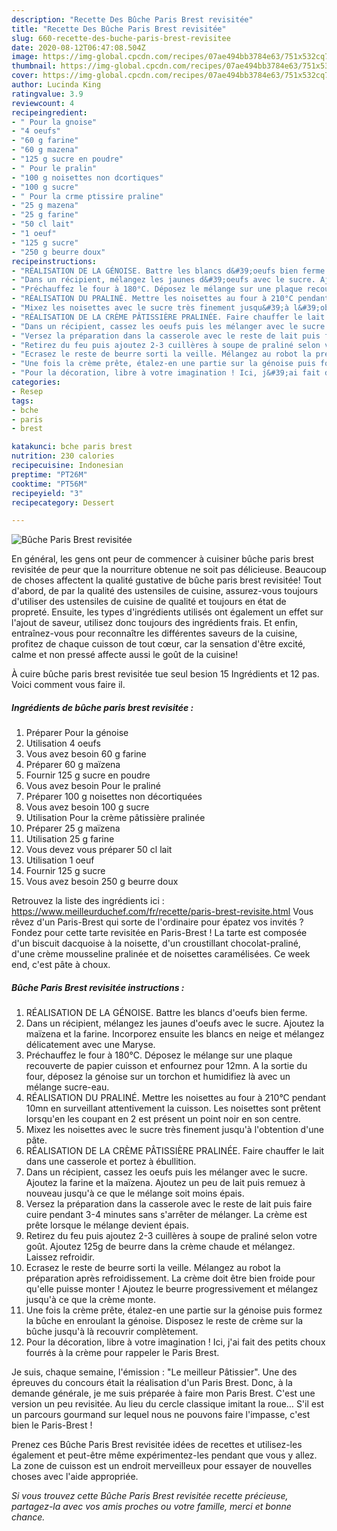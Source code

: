 ```yaml
---
description: "Recette Des Bûche Paris Brest revisitée"
title: "Recette Des Bûche Paris Brest revisitée"
slug: 660-recette-des-buche-paris-brest-revisitee
date: 2020-08-12T06:47:08.504Z
image: https://img-global.cpcdn.com/recipes/07ae494bb3784e63/751x532cq70/buche-paris-brest-revisitee-photo-principale-de-la-recette.jpg
thumbnail: https://img-global.cpcdn.com/recipes/07ae494bb3784e63/751x532cq70/buche-paris-brest-revisitee-photo-principale-de-la-recette.jpg
cover: https://img-global.cpcdn.com/recipes/07ae494bb3784e63/751x532cq70/buche-paris-brest-revisitee-photo-principale-de-la-recette.jpg
author: Lucinda King
ratingvalue: 3.9
reviewcount: 4
recipeingredient:
- " Pour la gnoise"
- "4 oeufs"
- "60 g farine"
- "60 g mazena"
- "125 g sucre en poudre"
- " Pour le pralin"
- "100 g noisettes non dcortiques"
- "100 g sucre"
- " Pour la crme ptissire praline"
- "25 g mazena"
- "25 g farine"
- "50 cl lait"
- "1 oeuf"
- "125 g sucre"
- "250 g beurre doux"
recipeinstructions:
- "RÉALISATION DE LA GÉNOISE. Battre les blancs d&#39;oeufs bien ferme."
- "Dans un récipient, mélangez les jaunes d&#39;oeufs avec le sucre. Ajoutez la maïzena et la farine. Incorporez ensuite les blancs en neige et mélangez délicatement avec une Maryse."
- "Préchauffez le four à 180°C. Déposez le mélange sur une plaque recouverte de papier cuisson et enfournez pour 12mn. A la sortie du four, déposez la génoise sur un torchon et humidifiez là avec un mélange sucre-eau."
- "RÉALISATION DU PRALINÉ. Mettre les noisettes au four à 210°C pendant 10mn en surveillant attentivement la cuisson. Les noisettes sont prêtent lorsqu&#39;en les coupant en 2 est présent un point noir en son centre."
- "Mixez les noisettes avec le sucre très finement jusqu&#39;à l&#39;obtention d&#39;une pâte."
- "RÉALISATION DE LA CRÈME PÂTISSIÈRE PRALINÉE. Faire chauffer le lait dans une casserole et portez à ébullition."
- "Dans un récipient, cassez les oeufs puis les mélanger avec le sucre. Ajoutez la farine et la maïzena. Ajoutez un peu de lait puis remuez à nouveau jusqu&#39;à ce que le mélange soit moins épais."
- "Versez la préparation dans la casserole avec le reste de lait puis faire cuire pendant 3-4 minutes sans s&#39;arrêter de mélanger. La crème est prête lorsque le mélange devient épais."
- "Retirez du feu puis ajoutez 2-3 cuillères à soupe de praliné selon votre goût. Ajoutez 125g de beurre dans la crème chaude et mélangez. Laissez refroidir."
- "Ecrasez le reste de beurre sorti la veille. Mélangez au robot la préparation après refroidissement. La crème doit être bien froide pour qu&#39;elle puisse monter ! Ajoutez le beurre progressivement et mélangez jusqu&#39;à ce que la crème monte."
- "Une fois la crème prête, étalez-en une partie sur la génoise puis formez la bûche en enroulant la génoise. Disposez le reste de crème sur la bûche jusqu&#39;à là recouvrir complètement."
- "Pour la décoration, libre à votre imagination ! Ici, j&#39;ai fait des petits choux fourrés à la crème pour rappeler le Paris Brest."
categories:
- Resep
tags:
- bche
- paris
- brest

katakunci: bche paris brest 
nutrition: 230 calories
recipecuisine: Indonesian
preptime: "PT26M"
cooktime: "PT56M"
recipeyield: "3"
recipecategory: Dessert

---
```



![Bûche Paris Brest revisitée](https://img-global.cpcdn.com/recipes/07ae494bb3784e63/751x532cq70/buche-paris-brest-revisitee-photo-principale-de-la-recette.jpg)

En général, les gens ont peur de commencer à cuisiner bûche paris brest revisitée de peur que la nourriture obtenue ne soit pas délicieuse. Beaucoup de choses affectent la qualité gustative de bûche paris brest revisitée! Tout d'abord, de par la qualité des ustensiles de cuisine, assurez-vous toujours d'utiliser des ustensiles de cuisine de qualité et toujours en état de propreté. Ensuite, les types d'ingrédients utilisés ont également un effet sur l'ajout de saveur, utilisez donc toujours des ingrédients frais. Et enfin, entraînez-vous pour reconnaître les différentes saveurs de la cuisine, profitez de chaque cuisson de tout cœur, car la sensation d'être excité, calme et non pressé affecte aussi le goût de la cuisine!

<!--inarticleads1-->

À cuire bûche paris brest revisitée tue seul besion 15 Ingrédients et 12 pas. Voici comment vous faire il.

##### Ingrédients de bûche paris brest revisitée :

1. Préparer  Pour la génoise
1. Utilisation 4 oeufs
1. Vous avez besoin 60 g farine
1. Préparer 60 g maïzena
1. Fournir 125 g sucre en poudre
1. Vous avez besoin  Pour le praliné
1. Préparer 100 g noisettes non décortiquées
1. Vous avez besoin 100 g sucre
1. Utilisation  Pour la crème pâtissière pralinée
1. Préparer 25 g maïzena
1. Utilisation 25 g farine
1. Vous devez vous préparer 50 cl lait
1. Utilisation 1 oeuf
1. Fournir 125 g sucre
1. Vous avez besoin 250 g beurre doux


Retrouvez la liste des ingrédients ici : https://www.meilleurduchef.com/fr/recette/paris-brest-revisite.html Vous rêvez d&#39;un Paris-Brest qui sorte de l&#39;ordinaire pour épatez vos invités ? Fondez pour cette tarte revisitée en Paris-Brest ! La tarte est composée d&#39;un biscuit dacquoise à la noisette, d&#39;un croustillant chocolat-praliné, d&#39;une crème mousseline pralinée et de noisettes caramélisées. Ce week end, c&#39;est pâte à choux. 

<!--inarticleads2-->

##### Bûche Paris Brest revisitée instructions :

1. RÉALISATION DE LA GÉNOISE. Battre les blancs d&#39;oeufs bien ferme.
1. Dans un récipient, mélangez les jaunes d&#39;oeufs avec le sucre. Ajoutez la maïzena et la farine. Incorporez ensuite les blancs en neige et mélangez délicatement avec une Maryse.
1. Préchauffez le four à 180°C. Déposez le mélange sur une plaque recouverte de papier cuisson et enfournez pour 12mn. A la sortie du four, déposez la génoise sur un torchon et humidifiez là avec un mélange sucre-eau.
1. RÉALISATION DU PRALINÉ. Mettre les noisettes au four à 210°C pendant 10mn en surveillant attentivement la cuisson. Les noisettes sont prêtent lorsqu&#39;en les coupant en 2 est présent un point noir en son centre.
1. Mixez les noisettes avec le sucre très finement jusqu&#39;à l&#39;obtention d&#39;une pâte.
1. RÉALISATION DE LA CRÈME PÂTISSIÈRE PRALINÉE. Faire chauffer le lait dans une casserole et portez à ébullition.
1. Dans un récipient, cassez les oeufs puis les mélanger avec le sucre. Ajoutez la farine et la maïzena. Ajoutez un peu de lait puis remuez à nouveau jusqu&#39;à ce que le mélange soit moins épais.
1. Versez la préparation dans la casserole avec le reste de lait puis faire cuire pendant 3-4 minutes sans s&#39;arrêter de mélanger. La crème est prête lorsque le mélange devient épais.
1. Retirez du feu puis ajoutez 2-3 cuillères à soupe de praliné selon votre goût. Ajoutez 125g de beurre dans la crème chaude et mélangez. Laissez refroidir.
1. Ecrasez le reste de beurre sorti la veille. Mélangez au robot la préparation après refroidissement. La crème doit être bien froide pour qu&#39;elle puisse monter ! Ajoutez le beurre progressivement et mélangez jusqu&#39;à ce que la crème monte.
1. Une fois la crème prête, étalez-en une partie sur la génoise puis formez la bûche en enroulant la génoise. Disposez le reste de crème sur la bûche jusqu&#39;à là recouvrir complètement.
1. Pour la décoration, libre à votre imagination ! Ici, j&#39;ai fait des petits choux fourrés à la crème pour rappeler le Paris Brest.


Je suis, chaque semaine, l&#39;émission : &#34;Le meilleur Pâtissier&#34;. Une des épreuves du concours était la réalisation d&#39;un Paris Brest. Donc, à la demande générale, je me suis préparée à faire mon Paris Brest. C&#39;est une version un peu revisitée. Au lieu du cercle classique imitant la roue… S&#39;il est un parcours gourmand sur lequel nous ne pouvons faire l&#39;impasse, c&#39;est bien le Paris-Brest ! 

<!--inarticleads1-->

<p>
Prenez ces Bûche Paris Brest revisitée idées de recettes et utilisez-les également et peut-être même expérimentez-les pendant que vous y allez. La zone de cuisson est un endroit merveilleux pour essayer de nouvelles choses avec l'aide appropriée.
</p>

<p>
<i>Si vous trouvez cette Bûche Paris Brest revisitée recette précieuse, partagez-la avec vos amis proches ou votre famille, merci et bonne chance.</i>
</p>
